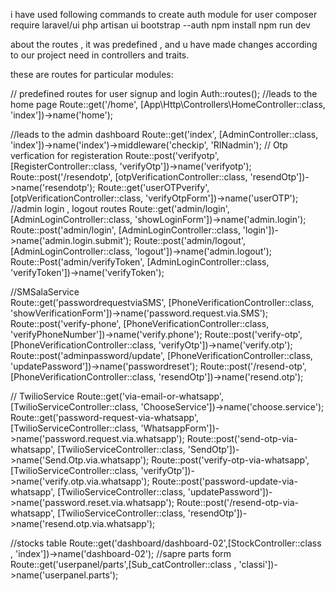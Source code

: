 i have used following commands to create auth module for user 
composer require laravel/ui
php artisan ui bootstrap --auth
npm install
npm run dev

about the routes , it was predefined , and u have made changes according to our project need in controllers and traits.

these are routes for particular modules: 

// predefined routes for user signup and login
Auth::routes();
//leads to the home page 
Route::get('/home', [App\Http\Controllers\HomeController::class, 'index'])->name('home');

//leads to the admin dashboard 
Route::get('index', [AdminController::class, 'index'])->name('index')->middleware('checkip', 'RINadmin');
// Otp verfication for registeration
Route::post('verifyotp', [RegisterController::class, 'verifyOtp'])->name('verifyotp');
Route::post('/resendotp', [otpVerificationController::class, 'resendOtp'])->name('resendotp');
Route::get('userOTPverify', [otpVerificationController::class, 'verifyOtpForm'])->name('userOTP');
//admin login , logout routes 
Route::get('admin/login', [AdminLoginController::class, 'showLoginForm'])->name('admin.login');
Route::post('admin/login', [AdminLoginController::class, 'login'])->name('admin.login.submit');
Route::post('admin/logout', [AdminLoginController::class, 'logout'])->name('admin.logout');
Route::Post('admin/verifyToken', [AdminLoginController::class, 'verifyToken'])->name('verifyToken');

//SMSalaService  
Route::get('passwordrequestviaSMS', [PhoneVerificationController::class, 'showVerificationForm'])->name('password.request.via.SMS');
Route::post('verify-phone', [PhoneVerificationController::class, 'verifyPhoneNumber'])->name('verify.phone');
Route::post('verify-otp', [PhoneVerificationController::class, 'verifyOtp'])->name('verify.otp');
Route::post('adminpassword/update', [PhoneVerificationController::class, 'updatePassword'])->name('passwordreset');
Route::post('/resend-otp', [PhoneVerificationController::class, 'resendOtp'])->name('resend.otp');


// TwilioService
Route::get('via-email-or-whatsapp', [TwilioServiceController::class, 'ChooseService'])->name('choose.service');
Route::get('password-request-via-whatsapp', [TwilioServiceController::class, 'WhatsappForm'])->name('password.request.via.whatsapp');
Route::post('send-otp-via-whatsapp', [TwilioServiceController::class, 'SendOtp'])->name('Send.Otp.via.whatsapp');
Route::post('verify-otp-via-whatsapp', [TwilioServiceController::class, 'verifyOtp'])->name('verify.otp.via.whatsapp');
Route::post('password-update-via-whatsapp', [TwilioServiceController::class, 'updatePassword'])->name('password.reset.via.whatsapp');
Route::post('/resend-otp-via-whatsapp', [TwilioServiceController::class, 'resendOtp'])->name('resend.otp.via.whatsapp');

//stocks table
Route::get('dashboard/dashboard-02',[StockController::class , 'index'])->name('dashboard-02');
//sapre parts form 
Route::get('userpanel/parts',[Sub_catController::class , 'classi'])->name('userpanel.parts');
